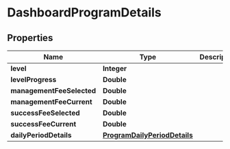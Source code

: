 # DashboardProgramDetails

## Properties
Name | Type | Description | Notes
------------ | ------------- | ------------- | -------------
**level** | **Integer** |  |  [optional]
**levelProgress** | **Double** |  |  [optional]
**managementFeeSelected** | **Double** |  |  [optional]
**managementFeeCurrent** | **Double** |  |  [optional]
**successFeeSelected** | **Double** |  |  [optional]
**successFeeCurrent** | **Double** |  |  [optional]
**dailyPeriodDetails** | [**ProgramDailyPeriodDetails**](ProgramDailyPeriodDetails.md) |  |  [optional]
